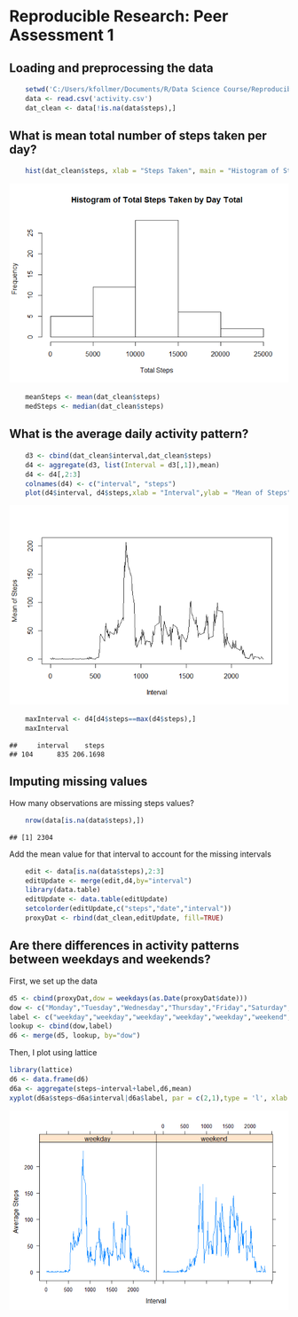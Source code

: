 # Reproducible Research: Peer Assessment 1


## Loading and preprocessing the data

```r
    setwd('C:/Users/kfollmer/Documents/R/Data Science Course/Reproducible Research/RepData_PeerAssessment1')
    data <- read.csv('activity.csv')
    dat_clean <- data[!is.na(data$steps),]
```


## What is mean total number of steps taken per day?

```r
    hist(dat_clean$steps, xlab = "Steps Taken", main = "Histogram of Steps")
```

![](PA1_template_files/figure-html/stepSummary-1.png) 

```r
    meanSteps <- mean(dat_clean$steps)
    medSteps <- median(dat_clean$steps)
```

## What is the average daily activity pattern?

```r
    d3 <- cbind(dat_clean$interval,dat_clean$steps)
    d4 <- aggregate(d3, list(Interval = d3[,1]),mean)
    d4 <- d4[,2:3]
    colnames(d4) <- c("interval", "steps")
    plot(d4$interval, d4$steps,xlab = "Interval",ylab = "Mean of Steps",type = 'l')
```

![](PA1_template_files/figure-html/linegraph-1.png) 

```r
    maxInterval <- d4[d4$steps==max(d4$steps),]
    maxInterval
```

```
##     interval    steps
## 104      835 206.1698
```
## Imputing missing values
How many observations are missing steps values?

```r
    nrow(data[is.na(data$steps),])
```

```
## [1] 2304
```
Add the mean value for that interval to account for the missing intervals

```r
    edit <- data[is.na(data$steps),2:3]
    editUpdate <- merge(edit,d4,by="interval")
    library(data.table)
    editUpdate <- data.table(editUpdate)
    setcolorder(editUpdate,c("steps","date","interval"))
    proxyDat <- rbind(dat_clean,editUpdate, fill=TRUE)
```

## Are there differences in activity patterns between weekdays and weekends?
First, we set up the data

```r
d5 <- cbind(proxyDat,dow = weekdays(as.Date(proxyDat$date)))
dow <- c("Monday","Tuesday","Wednesday","Thursday","Friday","Saturday","Sunday")
label <- c("weekday","weekday","weekday","weekday","weekday","weekend","weekend")
lookup <- cbind(dow,label)
d6 <- merge(d5, lookup, by="dow")
```
Then, I plot using lattice

```r
library(lattice)
d6 <- data.frame(d6)
d6a <- aggregate(steps~interval+label,d6,mean)
xyplot(d6a$steps~d6a$interval|d6a$label, par = c(2,1),type = 'l', xlab = "Interval", ylab = "Average Steps")
```

![](PA1_template_files/figure-html/weekdayPlot-1.png) 
